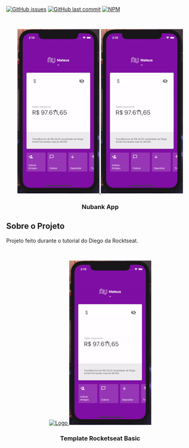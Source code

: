 <!-- PROJECT SHIELDS -->

[![GitHub issues](https://img.shields.io/github/issues-raw/rocketseat/react-native-template-rocketseat-basic.svg)](https://github.com/MateusGuedess/Nubank-App/issues)
[![GitHub last commit](https://img.shields.io/github/last-commit/rocketseat/react-native-template-rocketseat-basic.svg)](https://github.com/MateusGuedess/Nubank-App/commits/master)
[![NPM](https://img.shields.io/npm/l/react-native-template-rocketseat-basic.svg)](https://choosealicense.com/licenses/mit)

<!-- PROJECT LOGO -->
<br />
<p align="center">
  <a href="https://github.com/MateusGuedess/Nubank-App">
   <img src="./appHome.gif" alt="GIF do APP" />
  </a>
  <img src="./appHome.gif" alt="GIF do APP" />

  <h3 align="center">Nubank App</h3>
</p>

<!-- ABOUT THE PROJECT -->

## Sobre o Projeto

Projeto feito durante o tutorial do Diego da Rocktseat.


<br />
<p align="center">
  <a href="https://www.youtube.com/watch?v=DDm0M_rZLJo">
    <img src="https://s3-sa-east-1.amazonaws.com/rocketseat-cdn/rocketseat_logo_roxa.png" alt="Logo">
  </a>
  <img src="./appHome.gif" alt="GIF do APP" />

  <h3 align="center">Template Rocketseat Basic</h3>
</p>

